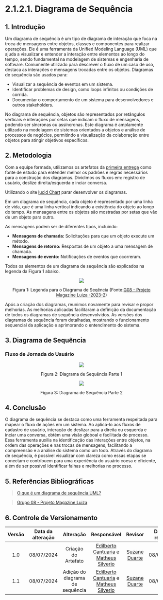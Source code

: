 # 2.1.2.1. Diagrama de Sequência 

## 1. Introdução
Um diagrama de sequência é um tipo de diagrama de interação que foca na troca de mensagens entre objetos, classes e componentes para realizar operações. Ele é uma ferramenta da Unified Modeling Language (UML) que ajuda a visualizar e entender a interação entre elementos ao longo do tempo, sendo fundamental na modelagem de sistemas e engenharia de software. Comumente utilizado para descrever o fluxo de um caso de uso, destaca as interações e mensagens trocadas entre os objetos. Diagramas de sequência são usados para:

- Visualizar a sequência de eventos em um sistema.
- Identificar problemas de design, como loops infinitos ou condições de corrida.
- Documentar o comportamento de um sistema para desenvolvedores e outros stakeholders.

No diagrama de sequência, objetos são representados por retângulos verticais e interações por setas que indicam o fluxo de mensagens, podendo ser síncronas ou assíncronas. Este diagrama é amplamente utilizado na modelagem de sistemas orientados a objetos e análise de processos de negócios, permitindo a visualização da colaboração entre objetos para atingir objetivos específicos.

## 2. Metodologia

Com a equipe formada, utilizamos os artefatos da [primeira entrega](docs\Base\1.Base.md) como fonte de estudo para entender melhor os padrões e regras necessários para a construção dos diagramas. Dividimos os fluxos em: registro de usuário, deslize direita/esquerda e inciar conversa.

Utilizando o site [lucid Chart](https://www.lucidchart.com/pages/pt) parar desenvolver os diagramas. 

Em um diagrama de sequência, cada objeto é representado por uma linha de vida, que é uma linha vertical indicando a existência do objeto ao longo do tempo. As mensagens entre os objetos são mostradas por setas que vão de um objeto para outro.

As mensagens podem ser de diferentes tipos, incluindo:

- **Mensagens de chamada:** Solicitações para que um objeto execute um método.
- **Mensagens de retorno:** Respostas de um objeto a uma mensagem de chamada.
- **Mensagens de evento:** Notificações de eventos que ocorreram.

Todos os elementos de um diagrama de sequência são explicados na legenda da Figura 1 abaixo.

<div style="text-align: center">
 <img src="https://raw.githubusercontent.com/UnBArqDsw2024-1/2024.1_G8_UnBreja/gh-pages/docs/assets/diagramas/sequencia/legenda_sequencia.png">
 

Figura 1: Legenda para o Diagrama de Seqência (Fonte:[G08 - Projeto Magazine Luiza -2023-2](https://github.com/UnBArqDsw2023-2/2023.2_G8_ProjetoMagazineLuiza))
</div>


Após a criação dos diagramas, reunimos novamente para revisar e propor melhorias. As melhorias aplicadas facilitaram a definição da documentação de todos os diagramas de sequência desenvolvidos. As versões dos diagramas de sequência foram detalhadas, mostrando o funcionamento sequencial da aplicação e aprimorando o entendimento do sistema.

## 3. Diagrama de Sequência

### Fluxo de Jornada do Usuário

<div style="text-align: center">
 <img src="https://raw.githubusercontent.com/UnBArqDsw2024-1/2024.1_G8_UnBreja/gh-pages/docs/assets/diagramas/sequencia/diagrama_sequencia_pt1.png">
 

Figura 2: Diagrama de Sequência Parte 1

</div>

<div style="text-align: center">
 <img src="https://raw.githubusercontent.com/UnBArqDsw2024-1/2024.1_G8_UnBreja/gh-pages/docs/assets/diagramas/sequencia/diagrama_sequencia_pt2.png">
 

Figura 3: Diagrama de Sequência Parte 2
</div>



## 4. Conclusão
O diagrama de sequência se destaca como uma ferramenta respeitada para mapear o fluxo de ações em um sistema. Ao aplicá-lo aos fluxos de cadastro de usuário, interação de deslizar para a direita ou esquerda e inciar uma conversa, obtém uma visão globoal e facilitada do processo. Essa ferramenta auxilia na identificação das interações entre objetos, na ordem das operações e nas trocas de mensagens, facilitando a compreensão e a análise do sistema como um todo. Através do diagrama de sequência, é possível visualizar com clareza como essas etapas se conectam e contribuem para uma experiência do usuário coesa e eficiente, além de ser possível identificar falhas e melhorias no processo.


## 5. Referências Bibliográficas 

> <a id="REF1" href="https://www.lucidchart.com/pages/pt/o-que-e-diagrama-de-sequencia-uml">O que é um diagrama de sequência UML?</a>

> <a id="REF2" href="https://github.com/UnBArqDsw2023-2/2023.2_G8_ProjetoMagazineLuiza">Grupo 08 - Projeto Magazine Luiza</a>

## 6. Controle de Versionamento 

| Versão | Data da alteração |      Alteração      |     Responsável     |                     Revisor                      | Data de revisão |
| :----: | :---------------: | :-----------------: | :-----------------: | :----------------------------------------------: | :-------------: |
|  1.0   |    08/07/2024     | Criação do Artefato | [Edilberto Cantuaria](https://github.com/edilbertocantuaria) e [Matheus Silverio](https://github.com/MattSilverio) | [Suzane Duarte](https://github.com/suzaneduarte) |    08/07/2024    |
|  1.1    |    08/07/2024     | Adição do diagrama de sequência | [Edilberto Cantuaria](https://github.com/edilbertocantuaria) e [Matheus Silverio](https://github.com/MattSilverio) | [Suzane Duarte](https://github.com/suzaneduarte) |    08/07/2024    |
